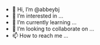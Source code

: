 - 👋 Hi, I’m @abbeybj
- 👀 I’m interested in ...
- 🌱 I’m currently learning ...
- 💞️ I’m looking to collaborate on ...
- 📫 How to reach me ...

<!---
abbeybj/abbeybj is a ✨ special ✨ repository because its `README.md` (this file) appears on your GitHub profile.
You can click the Preview link to take a look at your changes.
--->
